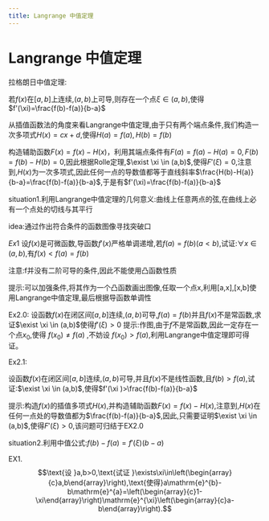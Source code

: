 ```yaml
---
title: Langrange 中值定理
---
```






# Langrange 中值定理





拉格朗日中值定理:


若$f(x)$在$[a,b]$上连续,$(a,b)$上可导,则存在一个点$\xi \in (a,b)$,使得 $f'(\xi)=\frac{f(b)-f(a)}{b-a}$

从插值函数法的角度来看Langrange中值定理,由于只有两个端点条件,我们构造一次多项式$H(x)=cx+d$,使得$H(a)=f(a),H(b)=f(b)$

构造辅助函数$F(x)=f(x)-H(x)$，利用其端点条件有$F(a)=f(a)-H(a)=0,F(b)=f(b)-H(b)=0$,因此根据Rolle定理,$\exist \xi \in (a,b)$,使得$F'(\xi)=0$,注意到,$H(x)$为一次多项式,因此任何一点的导数值都等于直线斜率$\frac{H(b)-H(a)}{b-a}=\frac{f(b)-f(a)}{b-a}$,于是有$f'(\xi)=\frac{f(b)-f(a)}{b-a}$



situation1.利用Langrange中值定理的几何意义:曲线上任意两点的弦,在曲线上必有一个点处的切线与其平行

idea:通过作出符合条件的函数图像寻找突破口

$Ex1$
设$f(x)$是可微函数,导函数$f'(x)$严格单调递增,若$f(a)=f(b)(a<b)$,试证:$\forall x \in (a,b)$,有$f(x)<f(a)=f(b)$

注意:f并没有二阶可导的条件,因此不能使用凸函数性质

提示:可以加强条件,将其作为一个凸函数画出图像,任取一个点x,利用[a,x],[x,b]使用Langrange中值定理,最后根据导函数单调性



Ex2.0:
设函数$f(x)$在闭区间$[a,b]$连续,$(a,b)$可导,$f(a)=f(b)$并且$f(x)$不是常函数,求证$\exist \xi \in (a,b)$使得$f'(\xi )>0$
提示:作图,由于$f$不是常函数,因此一定存在一个点$x_0$,使得 $f(x_0)\neq f(a)$ ,不妨设 $f(x_0)>f(a)$,利用Langrange中值定理即可得证。


Ex2.1:

设函数$f(x)$在闭区间$[a,b]$连续,$(a,b)$可导,并且$f(x)$不是线性函数,且$f(b)>f(a)$,试证:$\exist \xi \in (a,b)$,使得$f'(\xi )>\frac{f(b)-f(a)}{b-a}$


提示:构造$f(x)$的插值多项式$H(x)$,并构造辅助函数$F(x)=f(x)-H(x)$,注意到,$H(x)$在任何一点处的导数值都为$\frac{f(b)-f(a)}{b-a}$,因此,只需要证明$\exist \xi \in (a,b)$,使得$F'(\xi)>0$,该问题可归结于EX2.0





situation2.利用中值公式:$f(b)-f(a)=f'(\xi)(b-a)$

EX1.
$$\text{设 }a,b>0,\text{试证 }\exists\xi\in\left(\begin{array}{c}a,b\end{array}\right),\text{使得}a\mathrm{e}^{b}-b\mathrm{e}^{a}=\left(\begin{array}{c}1-\xi\end{array}\right)\mathrm{e}^{\xi}\left(\begin{array}{c}a-b\end{array}\right).$$